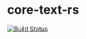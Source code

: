# core-text-rs

[![Build Status](https://travis-ci.org/servo/core-text-rs.svg?branch=master)](https://travis-ci.org/servo/core-text-rs)
